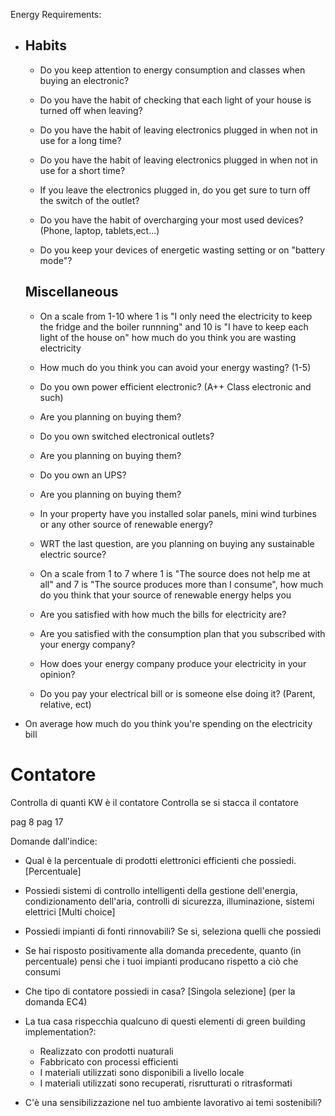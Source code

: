 Energy Requirements:

- ## Habits
  
  - Do you keep attention to energy consumption and classes when buying an electronic?
  
  - Do you have the habit of checking that each light of your house is turned off when leaving?
  
  - Do you have the habit of leaving electronics plugged in when not in use for a long time?
  
  - Do you have the habit of leaving electronics plugged in when not in use for a short time?
  
  - If you leave the electronics plugged in, do you get sure to turn off the switch of the outlet?
  
  - Do you have the habit of overcharging your most used devices? (Phone, laptop, tablets,ect...)
  
  - Do you keep your devices of energetic wasting setting or on "battery mode"?
  
  ## Miscellaneous
  
  - On a scale from 1-10 where 1 is "I only need the electricity to keep the fridge and the boiler runnning" and 10 is "I have to keep each light of the house on" how much do you think you are wasting electricity
  
  - How much do you think you can avoid your energy wasting? (1-5)
  
  - Do you own power efficient electronic? (A++ Class electronic and such)
  
  - Are you planning on buying them?
  
  - Do you own switched electronical outlets?
  
  - Are you planning on buying them?
  
  - Do you own an UPS?
  
  - Are you planning on buying them?
  
  - In your property have you installed solar panels, mini wind turbines or any other source of renewable energy?
  
  - WRT the last question, are you planning on buying any sustainable electric source?
  
  - On a scale from 1 to 7 where 1 is "The source does not help me at all" and 7 is "The source produces more than I consume", how much do you think that your source of renewable energy helps you
  
  - Are you satisfied with how much the bills for electricity are?
  
  - Are you satisfied with the consumption plan that you subscribed with your energy company?
  
  - How does your energy company produce your electricity in your opinion?
  
  - Do you pay your electrical bill or is someone else doing it? (Parent, relative, ect)

- On average how much do you think you're spending on the electricity bill

# Contatore

Controlla di quantì KW è il contatore
Controlla se si stacca il contatore




pag 8
pag 17


Domande dall'indice:
- Qual è la percentuale di prodotti elettronici efficienti che possiedi. [Percentuale]
- Possiedi sistemi di controllo intelligenti della gestione dell'energia, condizionamento dell'aria, controlli di sicurezza, illuminazione, sistemi elettrici [Multi choice]
- Possiedi impianti di fonti rinnovabili? Se si, seleziona quelli che possiedi
- Se hai risposto positivamente alla domanda precedente, quanto (in percentuale) pensi che i tuoi impianti producano rispetto a ciò che consumi
-  Che tipo di contatore possiedi in casa? [Singola selezione] (per la domanda EC4)
- La tua casa rispecchia qualcuno di questi elementi di green building implementation?:
    - Realizzato con prodotti nuaturali
    - Fabbricato con processi efficienti
    - I materiali utilizzati sono disponibili a livello locale
    - I materiali utilizzati sono recuperati, risrutturati o ritrasformati
    

- C'è una sensibilizzazione nel tuo ambiente lavorativo ai temi sostenibili? 
